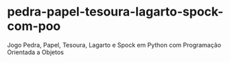 # pedra-papel-tesoura-lagarto-spock-com-poo
Jogo Pedra, Papel, Tesoura, Lagarto e Spock em Python com Programação Orientada a Objetos
